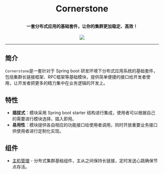 <h1 align="center" style="margin: 30px 0 30px; font-weight: bold;">Cornerstone</h1>
<h4 align="center">一套分布式应用的基础套件，让你的集群更加稳定、高效！</h4>
<p align="center">
	<a href="https://github.com/gaoshq7/cornerstone/blob/main/LICENSE"><img src="http://img.shields.io/badge/license-apache%202-brightgreen.svg"></a>
</p>

---

## 简介

`Cornerstone`是一套针对于 Spring boot 研发环境下分布式应用系统的基础套件，包括集群长链接框架、RPC框架等基础模块，提供简单便捷的接口给开发者使用，让开发者把更多的精力集中在业务逻辑的开发上。

## 特性

- **插拔式**：模块采用 Spring boot starter 结构进行集成，使用者可以根据自己的需要进行模块选择，插入即用。
- **易用性**：模块提供各自相应的功能接口给使用者调用，同时开放重要业务接口供使用者进行定制化实现。

## 组件

- [主机管理](https://github.com/gaoshq7/cornerstone/blob/main/host-manager-spring-boot-starter/README.md) - 分布式集群基础组件，主从之间保持长链接，定时发送心跳确保节点存活。